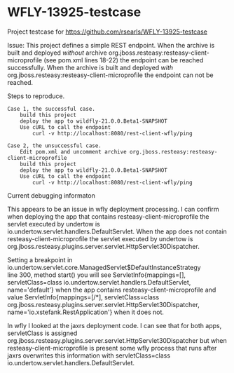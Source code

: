 # WFLY-13925-testcase

Project testcase for https://github.com/rsearls/WFLY-13925-testcase

Issue:
	This project defines a simple REST endpoint.
	When the archive is built and deployed *without* archive
	org.jboss.resteasy:resteasy-client-microprofile
	(see pom.xml lines 18-22) the endpoint can be reached
	successfully.  When the archive is built and deployed *with*
	org.jboss.resteasy:resteasy-client-microprofile the endpoint
	can not be reached.

Steps to reproduce.

	Case 1, the successful case.
		build this project
		deploy the app to wildfly-21.0.0.Beta1-SNAPSHOT
		Use cURL to call the endpoint
			curl -v http://localhost:8080/rest-client-wfly/ping

    Case 2, the unsuccessful case.
		Edit pom.xml and uncomment archive org.jboss.resteasy:resteasy-client-microprofile
		build this project
		deploy the app to wildfly-21.0.0.Beta1-SNAPSHOT
		Use cURL to call the endpoint
			curl -v http://localhost:8080/rest-client-wfly/ping

Current debugging informaton

This appears to be an issue in wfly deployment processing.
I can confirm when deploying the app that contains resteasy-client-microprofile
the servlet executed by undertow is io.undertow.servlet.handlers.DefaultServlet.
When the app does not contain resteasy-client-microprofile the servlet executed
by undertow is org.jboss.resteasy.plugins.server.servlet.HttpServlet30Dispatcher.

Setting a breakpoint in io.undertow.servlet.core.ManagedServlet$DefaultInstanceStrategy  
line 300, method start()  you will see ServletInfo{mappings=[], servletClass=class io.undertow.servlet.handlers.DefaultServlet, name='default'}
when the app contains resteasy-client-microprofile and value
ServletInfo{mappings=[/*], servletClass=class org.jboss.resteasy.plugins.server.servlet.HttpServlet30Dispatcher, name='io.xstefank.RestApplication'}
when it does not.

In wfly I looked at the jaxrs deployment code.  I can see that for both
apps, servletClass is assigned org.jboss.resteasy.plugins.server.servlet.HttpServlet30Dispatcher
but when resteasy-client-microprofile is present some wfly process that runs after
jaxrs overwrites this information with servletClass=class io.undertow.servlet.handlers.DefaultServlet.





	

